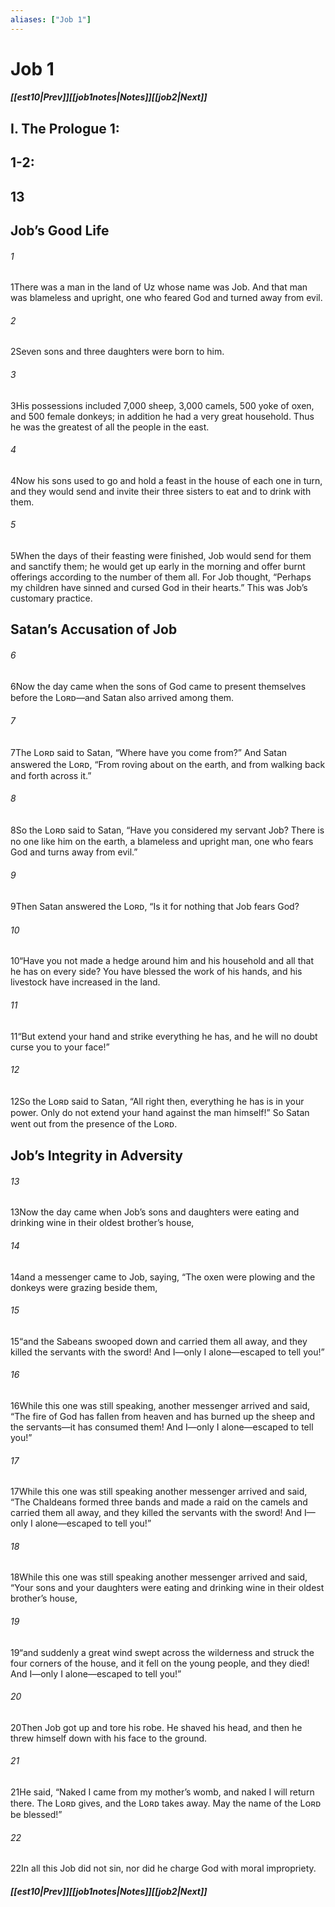 ```yaml
---
aliases: ["Job 1"]
---
```

# Job 1
##### <span class=arrow-left></span>[[est10|Prev]]<span class=navigation-separator></span>[[job1notes|Notes]]<span class=navigation-separator></span>[[job2|Next]]<span class=arrow-right></span>
## I. The Prologue 1:
## 1-2:
## 13
## Job’s Good Life
###### 1
<span class=verse-first>1</span>There was a man in the land of Uz whose name was Job. And that man was blameless and upright, one who feared God and turned away from evil.
###### 2
<span class=verse-body>2</span>Seven sons and three daughters were born to him.
###### 3
<span class=verse-body>3</span>His possessions included 7,000 sheep, 3,000 camels, 500 yoke of oxen, and 500 female donkeys; in addition he had a very great household. Thus he was the greatest of all the people in the east.
###### 4
<span class=verse-body>4</span>Now his sons used to go and hold a feast in the house of each one in turn, and they would send and invite their three sisters to eat and to drink with them.
###### 5
<span class=verse-body>5</span>When the days of their feasting were finished, Job would send for them and sanctify them; he would get up early in the morning and offer burnt offerings according to the number of them all. For Job thought, “Perhaps my children have sinned and cursed God in their hearts.” This was Job’s customary practice.
## Satan’s Accusation of Job
###### 6
<span class=verse-first>6</span>Now the day came when the sons of God came to present themselves before the Lᴏʀᴅ—and Satan also arrived among them.
###### 7
<span class=verse-body>7</span>The Lᴏʀᴅ said to Satan, “Where have you come from?” And Satan answered the Lᴏʀᴅ, “From roving about on the earth, and from walking back and forth across it.”
###### 8
<span class=verse-body>8</span>So the Lᴏʀᴅ said to Satan, “Have you considered my servant Job? There is no one like him on the earth, a blameless and upright man, one who fears God and turns away from evil.”
###### 9
<span class=verse-body>9</span>Then Satan answered the Lᴏʀᴅ, “Is it for nothing that Job fears God?
###### 10
<span class=verse-body>10</span>“Have you not made a hedge around him and his household and all that he has on every side? You have blessed the work of his hands, and his livestock have increased in the land.
###### 11
<span class=verse-body>11</span>“But extend your hand and strike everything he has, and he will no doubt curse you to your face!”
###### 12
<span class=verse-body>12</span>So the Lᴏʀᴅ said to Satan, “All right then, everything he has is in your power. Only do not extend your hand against the man himself!” So Satan went out from the presence of the Lᴏʀᴅ.
## Job’s Integrity in Adversity
###### 13
<span class=verse-first>13</span>Now the day came when Job’s sons and daughters were eating and drinking wine in their oldest brother’s house,
###### 14
<span class=verse-body>14</span>and a messenger came to Job, saying, “The oxen were plowing and the donkeys were grazing beside them,
###### 15
<span class=verse-body>15</span>“and the Sabeans swooped down and carried them all away, and they killed the servants with the sword! And I—only I alone—escaped to tell you!”
###### 16
<span class=verse-body>16</span>While this one was still speaking, another messenger arrived and said, “The fire of God has fallen from heaven and has burned up the sheep and the servants—it has consumed them! And I—only I alone—escaped to tell you!”
###### 17
<span class=verse-body>17</span>While this one was still speaking another messenger arrived and said, “The Chaldeans formed three bands and made a raid on the camels and carried them all away, and they killed the servants with the sword! And I—only I alone—escaped to tell you!”
###### 18
<span class=verse-body>18</span>While this one was still speaking another messenger arrived and said, “Your sons and your daughters were eating and drinking wine in their oldest brother’s house,
###### 19
<span class=verse-body>19</span>“and suddenly a great wind swept across the wilderness and struck the four corners of the house, and it fell on the young people, and they died! And I—only I alone—escaped to tell you!”
<div class=paragraph-break></div>

###### 20
<span class=verse-first>20</span>Then Job got up and tore his robe. He shaved his head, and then he threw himself down with his face to the ground.
###### 21
<span class=verse-body>21</span>He said, “Naked I came from my mother’s womb, and naked I will return there. The Lᴏʀᴅ gives, and the Lᴏʀᴅ takes away. May the name of the Lᴏʀᴅ be blessed!”
<div class=paragraph-break></div>

###### 22
<span class=verse-first>22</span>In all this Job did not sin, nor did he charge God with moral impropriety.
##### <span class=arrow-left></span>[[est10|Prev]]<span class=navigation-separator></span>[[job1notes|Notes]]<span class=navigation-separator></span>[[job2|Next]]<span class=arrow-right></span>